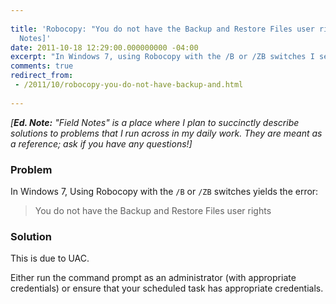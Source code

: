 ```yaml
---
 
title: 'Robocopy: "You do not have the Backup and Restore Files user rights" [Field
  Notes]'
date: 2011-10-18 12:29:00.000000000 -04:00
excerpt: "In Windows 7, using Robocopy with the /B or /ZB switches I see the error 'You do not have the Backup and Restore Files user rights'."
comments: true
redirect_from: 
 - /2011/10/robocopy-you-do-not-have-backup-and.html
 
---
```

*[**Ed. Note:** "Field Notes" is a place where I plan to succinctly describe solutions to problems that I run across in my daily work. They are meant as a reference; ask if you have any questions!]*

### Problem
In Windows 7, Using Robocopy with the `/B` or `/ZB` switches yields the error:

> You do not have the Backup and Restore Files user rights

### Solution
This is due to UAC. 

Either run the command prompt as an administrator (with appropriate credentials) or ensure that your scheduled task has appropriate credentials.
